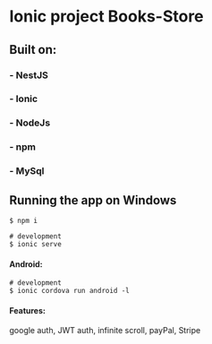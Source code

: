 # Ionic project Books-Store

## Built on:

### - NestJS

### - Ionic 

### - NodeJs 

### - npm

### - MySql


## Running the app on Windows

```
$ npm i

# development
$ ionic serve
```

#### **Android:** 

```
# development
$ ionic cordova run android -l
```

#### Features:

google auth, JWT auth, infinite scroll, payPal, Stripe

